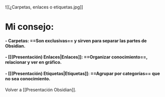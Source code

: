 ![[¿Carpetas, enlaces o etiquetas.jpg]]

# Mi consejo:

#### - Carpetas: ==Son exclusivas== y sirven para separar las partes de Obsidian.
#### - [[(Presentación) Enlaces|Enlaces]]: ==Organizar conocimiento==, relacionar y ver en gráfico.

#### - [[(Presentación) Etiquetas|Etiquetas]]: ==Agrupar por categorías== que no sea conocimiento.



Volver a [[Presentación Obsidian]].